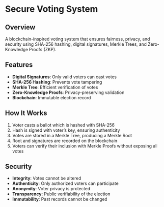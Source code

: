 # Secure Voting System

## Overview
A blockchain-inspired voting system that ensures fairness, privacy, and security using SHA-256 hashing, digital signatures, Merkle Trees, and Zero-Knowledge Proofs (ZKP).

## Features
- **Digital Signatures**: Only valid voters can cast votes  
- **SHA-256 Hashing**: Prevents vote tampering  
- **Merkle Tree**: Efficient verification of votes  
- **Zero-Knowledge Proofs**: Privacy-preserving validation  
- **Blockchain**: Immutable election record  

## How It Works
1. Voter casts a ballot which is hashed with SHA-256  
2. Hash is signed with voter’s key, ensuring authenticity  
3. Votes are stored in a Merkle Tree, producing a Merkle Root  
4. Root and signatures are recorded on the blockchain  
5. Voters can verify their inclusion with Merkle Proofs without exposing all votes  

## Security
- **Integrity**: Votes cannot be altered  
- **Authenticity**: Only authorized voters can participate  
- **Anonymity**: Voter privacy is protected  
- **Transparency**: Public verifiability of the election  
- **Immutability**: Past records cannot be changed  
